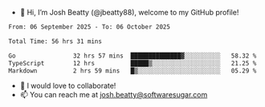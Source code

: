 - 👋 Hi, I’m Josh Beatty (@jbeatty88), welcome to my GitHub profile!

<!--START_SECTION:waka-->

```txt
From: 06 September 2025 - To: 06 October 2025

Total Time: 56 hrs 31 mins

Go                32 hrs 57 mins  ██████████████▓░░░░░░░░░░   58.32 %
TypeScript        12 hrs          █████▒░░░░░░░░░░░░░░░░░░░   21.25 %
Markdown          2 hrs 59 mins   █▒░░░░░░░░░░░░░░░░░░░░░░░   05.29 %
```

<!--END_SECTION:waka-->

- 💞️ I would love to collaborate!
- 📫 You can reach me at josh.beatty@softwaresugar.com

<!---
jbeatty88/jbeatty88 is a ✨ special ✨ repository because its `README.md` (this file) appears on your GitHub profile.
You can click the Preview link to take a look at your changes.
--->
